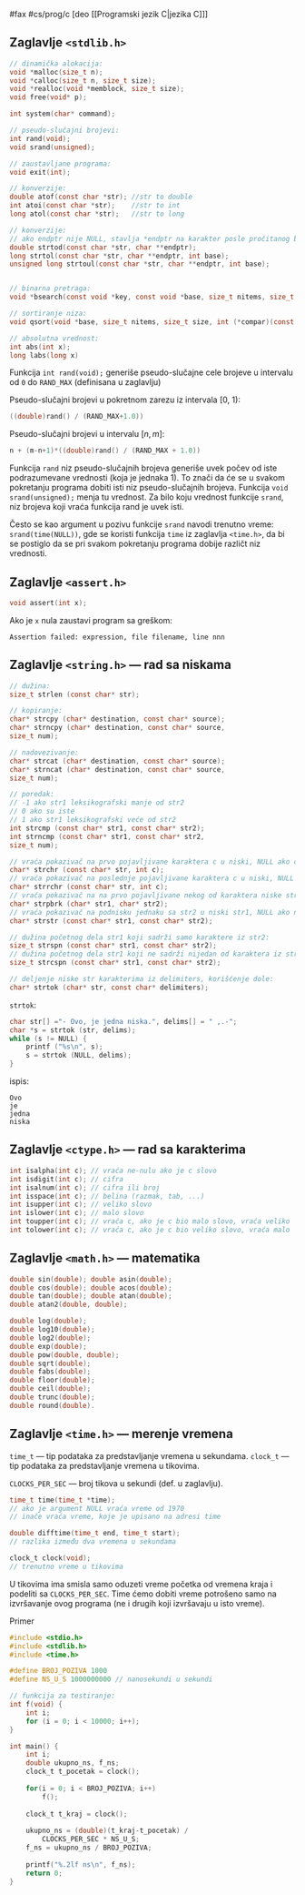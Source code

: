 #fax #cs/prog/c [deo [[Programski jezik C|jezika C]]]
$\:$

## Zaglavlje ```<stdlib.h>```
```c
// dinamička alokacija:
void *malloc(size_t n);
void *calloc(size_t n, size_t size);
void *realloc(void *memblock, size_t size);
void free(void* p);

int system(char* command);

// pseudo-slučajni brojevi:
int rand(void);
void srand(unsigned);

// zaustavljane programa:
void exit(int);

// konverzije:
double atof(const char *str); //str to double
int atoi(const char *str);    //str to int
long atol(const char *str);   //str to long

// konverzije:
// ako endptr nije NULL, stavlja *endptr na karakter posle pročitanog broja
double strtod(const char *str, char **endptr);
long strtol(const char *str, char **endptr, int base);
unsigned long strtoul(const char *str, char **endptr, int base);


// binarna pretraga:
void *bsearch(const void *key, const void *base, size_t nitems, size_t size, int (*compar)(const void *, const void *));

// sortiranje niza:
void qsort(void *base, size_t nitems, size_t size, int (*compar)(const void *, const void*));

// absolutna vrednost:
int abs(int x);
long labs(long x)
```

Funkcija ```int rand(void);``` generiše pseudo-slučajne cele brojeve u intervalu od ```0``` do ```RAND_MAX``` (definisana u zaglavlju)

Pseudo-slučajni brojevi u pokretnom zarezu iz intervala \[0, 1):
```c
((double)rand() / (RAND_MAX+1.0))
```
Pseudo-slučajni brojevi u  intervalu $[n,\,m]$:
```c
n + (m-n+1)*((double)rand() / (RAND_MAX + 1.0))
```

Funkcija ```rand``` niz pseudo-slučajnih brojeva generiše uvek počev od iste podrazumevane vrednosti (koja je jednaka 1). To znači da će se u svakom pokretanju programa dobiti isti niz pseudo-slučajnih brojeva. Funkcija ```void srand(unsigned);``` menja tu vrednost.
Za bilo koju vrednost funkcije ```srand```, niz brojeva koji vraća funkcija rand je uvek isti. 

Često se kao argument u pozivu funkcije ```srand``` navodi trenutno
vreme: ```srand(time(NULL))```, gde se koristi funkcija ```time``` iz zaglavlja ```<time.h>```, da bi se postiglo da se pri svakom pokretanju programa dobije različt niz vrednosti.

## Zaglavlje ```<assert.h>```
```c
void assert(int x);
```
Ako je ```x``` nula zaustavi program sa greškom:
```
Assertion failed: expression, file filename, line nnn
```
## Zaglavlje ```<string.h>``` — rad sa niskama
```c
// dužina:
size_t strlen (const char* str);

// kopiranje:
char* strcpy (char* destination, const char* source);
char* strncpy (char* destination, const char* source,
size_t num);

// nadovezivanje:
char* strcat (char* destination, const char* source);
char* strncat (char* destination, const char* source,
size_t num);

// poredak: 
// -1 ako str1 leksikografski manje od str2 
// 0 ako su iste
// 1 ako str1 leksikografski veće od str2
int strcmp (const char* str1, const char* str2);
int strncmp (const char* str1, const char* str2,
size_t num);

// vraća pokazivač na prvo pojavljivane karaktera c u niski, NULL ako c nije u niski:
char* strchr (const char* str, int c);
// vraća pokazivač na poslednje pojavljivane karaktera c u niski, NULL ako c nije u niski:
char* strrchr (const char* str, int c);
// vraća pokazivač na na prvo pojavljivane nekog od karaktera niske str2 i niski str1, NULL ako nijedan karakter nije u niski:
char* strpbrk (char* str1, char* str2);
// vraća pokazivač na podnisku jednaku sa str2 u niski str1, NULL ako nije podniska:
char* strstr (const char* str1, const char* str2);

// dužina početnog dela str1 koji sadrži samo karaktere iz str2:
size_t strspn (const char* str1, const char* str2);
// dužina početnog dela str1 koji ne sadrži nijedan od karaktera iz str2:
size_t strcspn (const char* str1, const char* str2);

// deljenje niske str karakterima iz delimiters, korišćenje dole:
char* strtok (char* str, const char* delimiters);
```

```strtok```:
```c
char str[] ="- Ovo, je jedna niska.", delims[] = " ,.-";
char *s = strtok (str, delims);
while (s != NULL) {
	printf ("%s\n", s);
	s = strtok (NULL, delims);
}
```
ispis:
```
Ovo
je
jedna
niska
```

## Zaglavlje ```<ctype.h>``` — rad sa karakterima
```c
int isalpha(int c); // vraća ne-nulu ako je c slovo
int isdigit(int c); // cifra
int isalnum(int c); // cifra ili broj
int isspace(int c); // belina (razmak, tab, ...)
int isupper(int c); // veliko slovo
int islower(int c); // malo slovo
int toupper(int c); // vraća c, ako je c bio malo slovo, vraća veliko
int tolower(int c); // vraća c, ako je c bio veliko slovo, vraća malo
```

## Zaglavlje ```<math.h>``` — matematika
```c
double sin(double); double asin(double);
double cos(double); double acos(double);
double tan(double); double atan(double);
double atan2(double, double);

double log(double);
double log10(double);
double log2(double);
double exp(double);
double pow(double, double);
double sqrt(double);
double fabs(double);
double floor(double);
double ceil(double);
double trunc(double);
double round(double).
```

## Zaglavlje ```<time.h>``` — merenje vremena
```time_t``` — tip podataka za predstavljanje vremena u sekundama.
```clock_t``` — tip podataka za predstavljanje vremena u tikovima.

```CLOCKS_PER_SEC``` — broj tikova u sekundi (def. u zaglavlju).

```c
time_t time(time_t *time);
// ako je argument NULL vraća vreme od 1970
// inače vraća vreme, koje je upisano na adresi time

double difftime(time_t end, time_t start);
// razlika između dva vremena u sekundama

clock_t clock(void);
// trenutno vreme u tikovima
```

U tikovima ima smisla samo oduzeti vreme početka od vremena kraja i podeliti sa ```CLOCKS_PER_SEC```. Time ćemo dobiti vreme potrošeno samo na izvršavanje ovog programa (ne i drugih koji izvršavaju u isto vreme).

Primer
```c
#include <stdio.h>
#include <stdlib.h>
#include <time.h>

#define BROJ_POZIVA 1000
#define NS_U_S 1000000000 // nanosekundi u sekundi

// funkcija za testiranje:
int f(void) {
	int i;
	for (i = 0; i < 10000; i++);
}

int main() {
	int i;
	double ukupno_ns, f_ns;
	clock_t t_pocetak = clock();
	
	for(i = 0; i < BROJ_POZIVA; i++)
		f();
	
	clock_t t_kraj = clock();
	
	ukupno_ns = (double)(t_kraj-t_pocetak) / 
		CLOCKS_PER_SEC * NS_U_S;
	f_ns = ukupno_ns / BROJ_POZIVA;
	
	printf("%.2lf ns\n", f_ns);
	return 0;
}
```